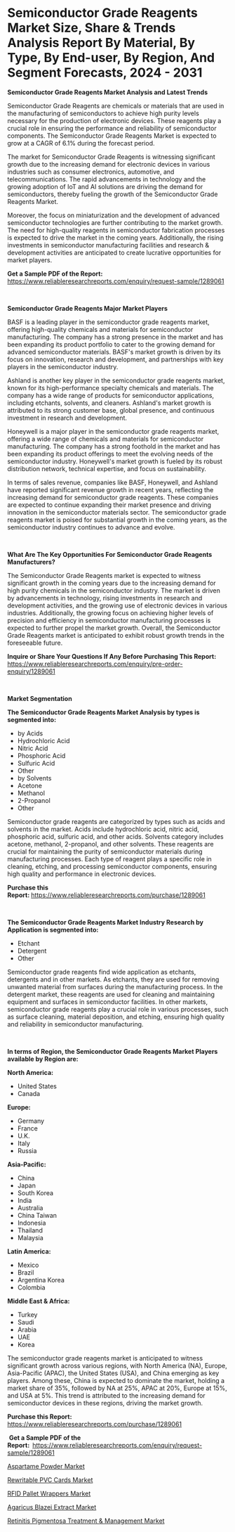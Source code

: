 <p><h1>Semiconductor Grade Reagents Market Size, Share & Trends Analysis Report By Material, By Type, By End-user, By Region, And Segment Forecasts, 2024 - 2031</h1></p><p><strong>Semiconductor Grade Reagents Market Analysis and Latest Trends</strong></p>
<p><p>Semiconductor Grade Reagents are chemicals or materials that are used in the manufacturing of semiconductors to achieve high purity levels necessary for the production of electronic devices. These reagents play a crucial role in ensuring the performance and reliability of semiconductor components. The Semiconductor Grade Reagents Market is expected to grow at a CAGR of 6.1% during the forecast period.</p><p>The market for Semiconductor Grade Reagents is witnessing significant growth due to the increasing demand for electronic devices in various industries such as consumer electronics, automotive, and telecommunications. The rapid advancements in technology and the growing adoption of IoT and AI solutions are driving the demand for semiconductors, thereby fueling the growth of the Semiconductor Grade Reagents Market.</p><p>Moreover, the focus on miniaturization and the development of advanced semiconductor technologies are further contributing to the market growth. The need for high-quality reagents in semiconductor fabrication processes is expected to drive the market in the coming years. Additionally, the rising investments in semiconductor manufacturing facilities and research & development activities are anticipated to create lucrative opportunities for market players.</p></p>
<p><strong>Get a Sample PDF of the Report:&nbsp;</strong> <a href="https://www.reliableresearchreports.com/enquiry/request-sample/1289061">https://www.reliableresearchreports.com/enquiry/request-sample/1289061</a></p>
<p>&nbsp;</p>
<p><strong>Semiconductor Grade Reagents Major Market Players</strong></p>
<p><p>BASF is a leading player in the semiconductor grade reagents market, offering high-quality chemicals and materials for semiconductor manufacturing. The company has a strong presence in the market and has been expanding its product portfolio to cater to the growing demand for advanced semiconductor materials. BASF's market growth is driven by its focus on innovation, research and development, and partnerships with key players in the semiconductor industry.</p><p>Ashland is another key player in the semiconductor grade reagents market, known for its high-performance specialty chemicals and materials. The company has a wide range of products for semiconductor applications, including etchants, solvents, and cleaners. Ashland's market growth is attributed to its strong customer base, global presence, and continuous investment in research and development.</p><p>Honeywell is a major player in the semiconductor grade reagents market, offering a wide range of chemicals and materials for semiconductor manufacturing. The company has a strong foothold in the market and has been expanding its product offerings to meet the evolving needs of the semiconductor industry. Honeywell's market growth is fueled by its robust distribution network, technical expertise, and focus on sustainability.</p><p>In terms of sales revenue, companies like BASF, Honeywell, and Ashland have reported significant revenue growth in recent years, reflecting the increasing demand for semiconductor grade reagents. These companies are expected to continue expanding their market presence and driving innovation in the semiconductor materials sector. The semiconductor grade reagents market is poised for substantial growth in the coming years, as the semiconductor industry continues to advance and evolve.</p></p>
<p>&nbsp;</p>
<p><strong>What Are The Key Opportunities For Semiconductor Grade Reagents Manufacturers?</strong></p>
<p><p>The Semiconductor Grade Reagents market is expected to witness significant growth in the coming years due to the increasing demand for high purity chemicals in the semiconductor industry. The market is driven by advancements in technology, rising investments in research and development activities, and the growing use of electronic devices in various industries. Additionally, the growing focus on achieving higher levels of precision and efficiency in semiconductor manufacturing processes is expected to further propel the market growth. Overall, the Semiconductor Grade Reagents market is anticipated to exhibit robust growth trends in the foreseeable future.</p></p>
<p><strong>Inquire or Share Your Questions If Any Before Purchasing This Report:</strong> <a href="https://www.reliableresearchreports.com/enquiry/pre-order-enquiry/1289061">https://www.reliableresearchreports.com/enquiry/pre-order-enquiry/1289061</a></p>
<p>&nbsp;</p>
<p><strong>Market Segmentation</strong></p>
<p><strong>The Semiconductor Grade Reagents Market Analysis by types is segmented into:</strong></p>
<p><ul><li>by Acids</li><li>Hydrochloric Acid</li><li>Nitric Acid</li><li>Phosphoric Acid</li><li>Sulfuric Acid</li><li>Other</li><li>by Solvents</li><li>Acetone</li><li>Methanol</li><li>2-Propanol</li><li>Other</li></ul></p>
<p><p>Semiconductor grade reagents are categorized by types such as acids and solvents in the market. Acids include hydrochloric acid, nitric acid, phosphoric acid, sulfuric acid, and other acids. Solvents category includes acetone, methanol, 2-propanol, and other solvents. These reagents are crucial for maintaining the purity of semiconductor materials during manufacturing processes. Each type of reagent plays a specific role in cleaning, etching, and processing semiconductor components, ensuring high quality and performance in electronic devices.</p></p>
<p><strong>Purchase this Report:&nbsp;</strong><a href="https://www.reliableresearchreports.com/purchase/1289061">https://www.reliableresearchreports.com/purchase/1289061</a></p>
<p>&nbsp;</p>
<p><strong>The Semiconductor Grade Reagents Market Industry Research by Application is segmented into:</strong></p>
<p><ul><li>Etchant</li><li>Detergent</li><li>Other</li></ul></p>
<p><p>Semiconductor grade reagents find wide application as etchants, detergents and in other markets. As etchants, they are used for removing unwanted material from surfaces during the manufacturing process. In the detergent market, these reagents are used for cleaning and maintaining equipment and surfaces in semiconductor facilities. In other markets, semiconductor grade reagents play a crucial role in various processes, such as surface cleaning, material deposition, and etching, ensuring high quality and reliability in semiconductor manufacturing.</p></p>
<p>&nbsp;</p>
<p><strong>In terms of Region, the Semiconductor Grade Reagents Market Players available by Region are:</strong></p>
<p>
    <p> <strong> North America: </strong>
        <ul>
            <li>United States</li>
            <li>Canada</li>
        </ul>
        </p> 
    <p> <strong> Europe: </strong>
        <ul>
            <li>Germany</li>
            <li>France</li>
            <li>U.K.</li>
            <li>Italy</li>
            <li>Russia</li>
        </ul>
        </p> 
    <p> <strong> Asia-Pacific: </strong>
        <ul>
            <li>China</li>
            <li>Japan</li>
            <li>South Korea</li>
            <li>India</li>
            <li>Australia</li>
            <li>China Taiwan</li>
            <li>Indonesia</li>
            <li>Thailand</li>
            <li>Malaysia</li>
        </ul>
        </p> 
    <p> <strong> Latin America: </strong>
        <ul>
            <li>Mexico</li>
            <li>Brazil</li>
            <li>Argentina Korea</li>
            <li>Colombia</li>
        </ul>
        </p> 
    <p> <strong> Middle East & Africa: </strong>
        <ul>
            <li>Turkey</li>
            <li>Saudi</li>
            <li>Arabia</li>
            <li>UAE</li>
            <li>Korea</li>
        </ul>
    </p>
    </p>
<p><p>The semiconductor grade reagents market is anticipated to witness significant growth across various regions, with North America (NA), Europe, Asia-Pacific (APAC), the United States (USA), and China emerging as key players. Among these, China is expected to dominate the market, holding a market share of 35%, followed by NA at 25%, APAC at 20%, Europe at 15%, and USA at 5%. This trend is attributed to the increasing demand for semiconductor devices in these regions, driving the market growth.</p></p>
<p><strong>Purchase this Report: </strong><a href="https://www.reliableresearchreports.com/purchase/1289061">https://www.reliableresearchreports.com/purchase/1289061</a></p>
<p>&nbsp;<strong>Get a Sample PDF of the Report:&nbsp;&nbsp;</strong><a href="https://www.reliableresearchreports.com/enquiry/request-sample/1289061">https://www.reliableresearchreports.com/enquiry/request-sample/1289061</a></p>
<p><strong></strong></p>
<p><p><a href="https://view.publitas.com/reportprime-1/aspartame-powder-market-research-report-provides-thorough-industry-overview-which-offers-an-in-depth-analysis-of-product-trends-and-new-market-divisions/">Aspartame Powder Market</a></p><p><a href="https://natural-crush-b99.notion.site/Rewritable-PVC-Cards-Market-Provides-a-Comprehensive-Analysis-Including-a-Macro-Overview-of-the-Mark-f80dd510f9a749568c8869346f0d0817">Rewritable PVC Cards Market</a></p><p><a href="https://gamy-alyssum-396.notion.site/RFID-Pallet-Wrappers-Market-Size-Evaluating-its-Market-Trends-Growth-and-Projections-2024-2031-302decb2fb424c559f83c14923ff6504">RFID Pallet Wrappers Market</a></p><p><a href="https://view.publitas.com/reportprime-1/agaricus-blazei-extract-market-centers-on-aspects-such-as-market-growth-market-share-market-opportunity-and-projected-forecasts-spanning-from-2024-to-2031/">Agaricus Blazei Extract Market</a></p><p><a href="https://boundless-drawbridge-702.notion.site/Retinitis-Pigmentosa-Treatment-Management-Market-Research-Report-Unlocks-Analysis-on-the-Market-Fi-ed3a485d6d3b414597a1af71f1dbd751">Retinitis Pigmentosa Treatment & Management Market</a></p></p>